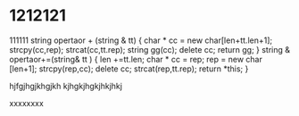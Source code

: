 # 1212121
111111
string  opertaor + (string & tt)
{
  char * cc = new char[len+tt.len+1];
  strcpy(cc,rep);
  strcat(cc,tt.rep);
  string gg(cc);
  delete cc;
  return gg;
}
string & opertaor+=(string& tt )
{
  len +=tt.len;
  char * cc = rep;
  rep = new char [len+1];
  strcpy(rep,cc);
  delete cc;
  strcat(rep,tt.rep);
  return *this;
}


hjfgjhgjkhgjkh
kjhgkjhgkjhkjhkj


xxxxxxxx
